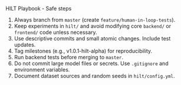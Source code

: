 HILT Playbook - Safe steps

1. Always branch from `master` (create `feature/human-in-loop-tests`).
2. Keep experiments in `hilt/` and avoid modifying core `backend/` or `frontend/` code unless necessary.
3. Use descriptive commits and small atomic changes. Include test updates.
4. Tag milestones (e.g., v1.0.1-hilt-alpha) for reproducibility.
5. Run backend tests before merging to `master`.
6. Do not commit large model files or secrets. Use `.gitignore` and environment variables.
7. Document dataset sources and random seeds in `hilt/config.yml`.
